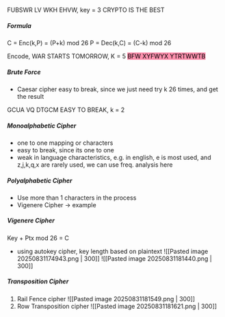 FUBSWR LV WKH EHVW, key = 3
CRYPTO IS THE BEST

##### Formula
C = Enc(k,P) = (P+k) mod 26
P = Dec(k,C) = (C-k) mod 26

Encode, WAR STARTS TOMORROW, K = 5
<mark style="background: #FF5582A6;">BFW XYFWYX YTRTWWTB</mark>

##### Brute Force
- Caesar cipher easy to break, since we just need try k 26 times, and get the result

GCUA VQ DTGCM
EASY TO BREAK, k = 2


##### Monoalphabetic Cipher
- one to one mapping or characters
- easy to break, since its one to one
- weak in language characteristics, e.g. in english, e is most used, and z,j,k,q,x are rarely used, we can use freq. analysis here

##### Polyalphabetic Cipher
- Use more than 1 characters in the process
- Vigenere Cipher -> example

##### Vigenere Cipher
Key + Ptx mod 26 = C
- using autokey cipher, key length based on plaintext
![[Pasted image 20250831174943.png | 300]]
![[Pasted image 20250831181440.png | 300]]


##### Transposition Cipher
1. Rail Fence cipher
	![[Pasted image 20250831181549.png | 300]]
2. Row Transposition cipher
	![[Pasted image 20250831181621.png | 300]]
	